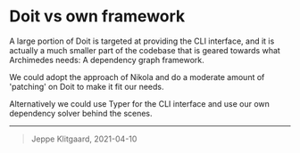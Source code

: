 # Doit vs own framework

A large portion of Doit is targeted at providing the CLI interface,
and it is actually a much smaller part of the codebase that is geared
towards what Archimedes needs: A dependency graph framework.

We could adopt the approach of Nikola and do a moderate amount of
'patching' on Doit to make it fit our needs.

Alternatively we could use Typer for the CLI interface and use our own
dependency solver behind the scenes.

---

> Jeppe Klitgaard, 2021-04-10
